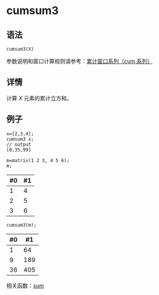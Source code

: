 # cumsum3

## 语法

`cumsum3(X)`

参数说明和窗口计算规则请参考：[累计窗口系列（cum 系列）](../themes/cumFunctions.md)

## 详情

计算 *X* 元素的累计立方和。

## 例子

```
x=[2,3,4];
cumsum3 x;
// output
[8,35,99]

m=matrix(1 2 3, 4 5 6);
m;
```

| #0 | #1 |
| --- | --- |
| 1 | 4 |
| 2 | 5 |
| 3 | 6 |

```
cumsum3(m);
```

| #0 | #1 |
| --- | --- |
| 1 | 64 |
| 9 | 189 |
| 36 | 405 |

相关函数：[sum](../s/sum.md)

